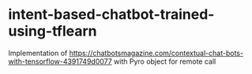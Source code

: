 # intent-based-chatbot-trained-using-tflearn

Implementation of https://chatbotsmagazine.com/contextual-chat-bots-with-tensorflow-4391749d0077 with Pyro object for remote call
